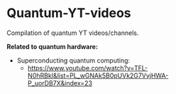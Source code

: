 # Quantum-YT-videos
Compilation of quantum YT videos/channels.

**Related to quantum hardware:**

+ Superconducting quantum computing:
  + https://www.youtube.com/watch?v=TFL-N0hRBkI&list=PL_wGNAk5B0pUVk2G7VvjHWA-P_uorDB7X&index=23
